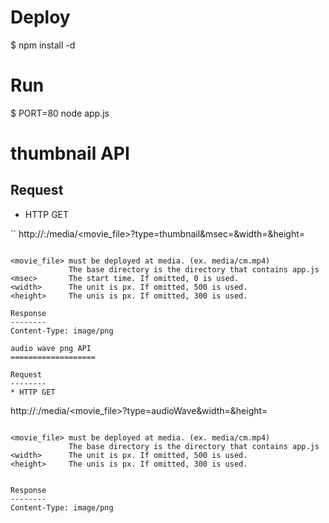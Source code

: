 Deploy
======
$ npm install -d

Run
===
$ PORT=80 node app.js


thumbnail API
==============

Request
--------
* HTTP GET

``
http://<url>:<port>/media/<movie_file>?type=thumbnail&msec=<msec>&width=<px>&height=<px>
```

<movie_file> must be deployed at media. (ex. media/cm.mp4)
             The base directory is the directory that contains app.js
<msec>       The start time. If omitted, 0 is used.
<width>      The unit is px. If omitted, 500 is used.
<height>     The unis is px. If omitted, 300 is used.

Response
--------
Content-Type: image/png

audio wave png API
===================

Request
--------
* HTTP GET

```
http://<url>:<port>/media/<movie_file>?type=audioWave&width=<px>&height=<px>
```

<movie_file> must be deployed at media. (ex. media/cm.mp4)
             The base directory is the directory that contains app.js
<width>      The unit is px. If omitted, 500 is used.
<height>     The unis is px. If omitted, 300 is used.


Response
--------
Content-Type: image/png
